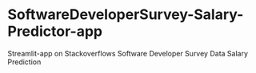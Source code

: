 # SoftwareDeveloperSurvey-Salary-Predictor-app
Streamlit-app on Stackoverflows Software Developer Survey Data Salary Prediction
